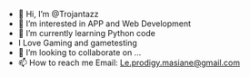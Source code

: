 - 👋 Hi, I’m @Trojantazz
- 👀 I’m interested in APP and Web Development
- 🌱 I’m currently learning Python code
- I Love Gaming and gametesting
- 💞️ I’m looking to collaborate on ...
- 📫 How to reach me Email: Le.prodigy.masiane@gmail.com

<!---
Trojantazz/Trojantazz is a ✨ special ✨ repository because its `README.md` (this file) appears on your GitHub profile.
You can click the Preview link to take a look at your changes.
--->
